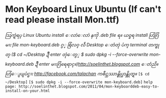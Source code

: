 # Mon Keyboard Linux Ubuntu (If can't read please install Mon.ttf) #

_သြက္ရဲရပ္ Linux Ubuntu install ေလာဲေလာဲ နကႝု .deb file ရ။ ယဝ္ခရ install ဟြံဂြံမၢး file mon-keyboard.deb ဂွ္ စြံလဝ္ လၲဴ Desktop ေတံတုဲ ပံက္ terminal တက္စုတ္ ($ cd ~/Desktop ဍႝဳ enter တုဲေတွ္
$ sudo dpkg -i --force-overwrite mon-keyboard.deb ဍႝဳ enter မၢးဂြံရေရာင္။)http://soelinthet.blogspot.com ေတံညိ။ ဟြံေျပျပံင္မၢး http://facebook.com/talachan ကၜဳင္သဿာန္စိုပ္မာန္အိုတ္ရ။_
`[$ cd ~/Desktop]`
`[$ sudo dpkg -i --force-overwrite mon-keyboard.deb]`
`help page: http://soelinthet.blogspot.com/2011/04/mon-keyboarddeb-easy-to-install-on-your.html`